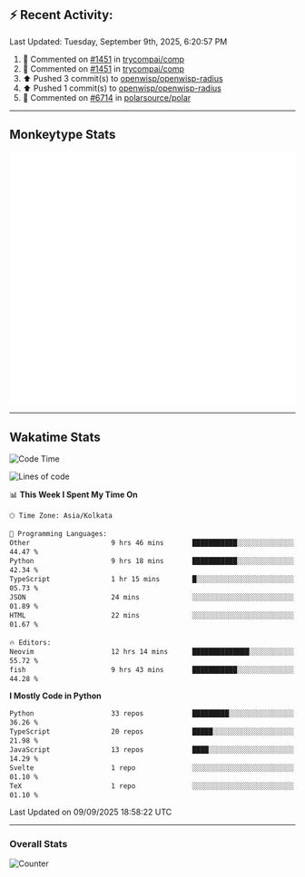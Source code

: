 ## :zap: Recent Activity:
<!--RECENT_ACTIVITY:last_update-->
Last Updated: Tuesday, September 9th, 2025, 6:20:57 PM
<!--RECENT_ACTIVITY:last_update_end-->
<!--RECENT_ACTIVITY:start-->
1. 💬 Commented on [#1451](https://github.com/trycompai/comp/pull/1451#issuecomment-3270325420) in [trycompai/comp](https://github.com/trycompai/comp)<br>
2. 💬 Commented on [#1451](https://github.com/trycompai/comp/pull/1451#issuecomment-3270303994) in [trycompai/comp](https://github.com/trycompai/comp)<br>
3. ⬆️ Pushed 3 commit(s) to [openwisp/openwisp-radius](https://github.com/openwisp/openwisp-radius)<br>
4. ⬆️ Pushed 1 commit(s) to [openwisp/openwisp-radius](https://github.com/openwisp/openwisp-radius)<br>
5. 💬 Commented on [#6714](https://github.com/polarsource/polar/pull/6714#discussion_r2329900468) in [polarsource/polar](https://github.com/polarsource/polar)<br>
<!--RECENT_ACTIVITY:end-->

---

## Monkeytype Stats
<a href="https://monkeytype.com/profile/dhanus">
  <img src="https://raw.githubusercontent.com/Dhanus3133/Dhanus3133/monkeytype/monkeytype-lb.svg" alt="Monkeytype Profile" />
</a>

---

## Wakatime Stats
<!--START_SECTION:waka-->
![Code Time](http://img.shields.io/badge/Code%20Time-3%2C091%20hrs%2034%20mins-blue)

![Lines of code](https://img.shields.io/badge/From%20Hello%20World%20I%27ve%20Written-4.9%20million%20lines%20of%20code-blue)

📊 **This Week I Spent My Time On** 

```text
🕑︎ Time Zone: Asia/Kolkata

💬 Programming Languages: 
Other                    9 hrs 46 mins       ███████████░░░░░░░░░░░░░░   44.47 % 
Python                   9 hrs 18 mins       ███████████░░░░░░░░░░░░░░   42.34 % 
TypeScript               1 hr 15 mins        █░░░░░░░░░░░░░░░░░░░░░░░░   05.73 % 
JSON                     24 mins             ░░░░░░░░░░░░░░░░░░░░░░░░░   01.89 % 
HTML                     22 mins             ░░░░░░░░░░░░░░░░░░░░░░░░░   01.67 % 

🔥 Editors: 
Neovim                   12 hrs 14 mins      ██████████████░░░░░░░░░░░   55.72 % 
fish                     9 hrs 43 mins       ███████████░░░░░░░░░░░░░░   44.28 % 
```

**I Mostly Code in Python** 

```text
Python                   33 repos            █████████░░░░░░░░░░░░░░░░   36.26 % 
TypeScript               20 repos            █████░░░░░░░░░░░░░░░░░░░░   21.98 % 
JavaScript               13 repos            ████░░░░░░░░░░░░░░░░░░░░░   14.29 % 
Svelte                   1 repo              ░░░░░░░░░░░░░░░░░░░░░░░░░   01.10 % 
TeX                      1 repo              ░░░░░░░░░░░░░░░░░░░░░░░░░   01.10 % 
```




 Last Updated on 09/09/2025 18:58:22 UTC
<!--END_SECTION:waka-->
---

### Overall Stats

<img src="https://moe-counter.glitch.me/get/@Dhanus3133?theme=asoul" alt="Counter" />
